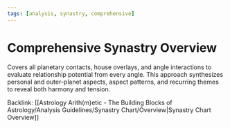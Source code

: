 ```yaml
---
tags: [analysis, synastry, comprehensive]
---
```

# Comprehensive Synastry Overview

Covers all planetary contacts, house overlays, and angle interactions to evaluate relationship potential from every angle. This approach synthesizes personal and outer-planet aspects, aspect patterns, and recurring themes to reveal both harmony and tension.

Backlink: [[Astrology Arith(m)etic - The Building Blocks of Astrology/Analysis Guidelines/Synastry Chart/Overview|Synastry Chart Overview]]
